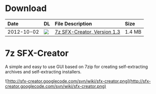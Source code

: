 # Download #

| **Date** | **DL** | **File Description** | **Size** |
|:---------|:-------|:---------------------|:---------|
| 2012-10-02 | [![](https://ssl.gstatic.com/codesite/ph/images/dl_arrow.gif)](https://sfx-creator.googlecode.com/files/7z%20SFX-Creator%20v1.3.zip) | [7z SFX-Creator, Version 1.3](https://code.google.com/p/sfx-creator/downloads/detail?name=7z%20SFX-Creator%20v1.3.zip&tm=2) | 1.4 MB   |

# 7z SFX-Creator #

A simple and easy to use GUI based on 7zip for creating self-extracting archives and self-extracting installers.

![http://sfx-creator.googlecode.com/svn/wiki/sfx-creator.png](http://sfx-creator.googlecode.com/svn/wiki/sfx-creator.png)